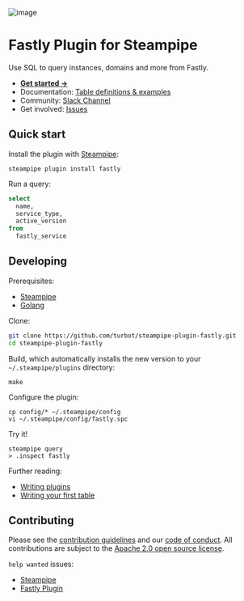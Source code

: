 ![image](https://hub.steampipe.io/images/plugins/turbot/fastly-social-graphic.png)

# Fastly Plugin for Steampipe

Use SQL to query instances, domains and more from Fastly.

- **[Get started →](https://hub.steampipe.io/plugins/turbot/fastly)**
- Documentation: [Table definitions & examples](https://hub.steampipe.io/plugins/turbot/fastly/tables)
- Community: [Slack Channel](https://join.slack.com/t/steampipe/shared_invite/zt-oij778tv-lYyRTWOTMQYBVAbtPSWs3g)
- Get involved: [Issues](https://github.com/turbot/steampipe-plugin-fastly/issues)

## Quick start

Install the plugin with [Steampipe](https://steampipe.io):

```shell
steampipe plugin install fastly
```

Run a query:

```sql
select
  name,
  service_type,
  active_version
from
  fastly_service
```

## Developing

Prerequisites:

- [Steampipe](https://steampipe.io/downloads)
- [Golang](https://golang.org/doc/install)

Clone:

```sh
git clone https://github.com/turbot/steampipe-plugin-fastly.git
cd steampipe-plugin-fastly
```

Build, which automatically installs the new version to your `~/.steampipe/plugins` directory:

```
make
```

Configure the plugin:

```
cp config/* ~/.steampipe/config
vi ~/.steampipe/config/fastly.spc
```

Try it!

```
steampipe query
> .inspect fastly
```

Further reading:

- [Writing plugins](https://steampipe.io/docs/develop/writing-plugins)
- [Writing your first table](https://steampipe.io/docs/develop/writing-your-first-table)

## Contributing

Please see the [contribution guidelines](https://github.com/turbot/steampipe/blob/main/CONTRIBUTING.md) and our [code of conduct](https://github.com/turbot/steampipe/blob/main/CODE_OF_CONDUCT.md). All contributions are subject to the [Apache 2.0 open source license](https://github.com/turbot/steampipe-plugin-fastly/blob/main/LICENSE).

`help wanted` issues:

- [Steampipe](https://github.com/turbot/steampipe/labels/help%20wanted)
- [Fastly Plugin](https://github.com/turbot/steampipe-plugin-fastly/labels/help%20wanted)
